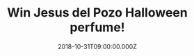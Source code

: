 ---
campaign-uuid: "c-2fe3067b-7277-4269-8857-12d93ecf7b66"
type: "Preview"
category: "Gifts"
date: "2018-10-31T09:00:00.000Z"
end-date: "2018-12-01T23:59:00.000Z"
disable-form: false
is_promoted: false
has_entry_page: true
title: "Win Jesus del Pozo Halloween perfume!"
competition-description: "<p>Following its success of Duende, Jesus del Pozo has done\
  \ it again and has created the amazing aqua-floral romantic perfume to enhance the\
  \ mystery of a woman and her feelings: Halloween.</p>\r\n<p>Want to stand out anywhere\
  \ you go? Enter below for a chance to win!</p>"
hero-header: "Win Jesus del Pozo Halloween perfume!"
terms-confirmation: "N/A"
banner-img: "https://assets.expresslyapp.com/asset-a701be83-cf54-4a99-af5a-44d61c68ed98.jpg"
logo-left-href: "http://club.expressly.io"
logo-left-image: "https://assets.expresslyapp.com/asset-5e2d1ad4-99ba-4c45-8deb-5f265abdc839.jpg"
logo-left-title: "Expressly Club"
bg-image-hero: "https://assets.expresslyapp.com/asset-c56d99fb-ab52-434e-babd-45d8c949f260.jpg"
bg-image-first: "https://assets.expresslyapp.com/asset-990bfa60-db4e-4f3a-943a-74b491d67a31.jpg"
section1-content: "<p>This fragrance is dedicated to a mysterious woman, a vamp. Soft\
  \ and powdery violet, green lime and green banana notes open this romantic composition.\
  \ The heart ticks in the rhythm of Casablanca magnolia, violet notes, seductive\
  \ tuberose spiced with pepper notes.Halloween brings both mystery and romance together\
  \ for you in a bottle.</p>\r\n<p>Enter the form below for a chance to win the incredible\
  \ new perfume of Jesus del Pozo: Halloween and get ready to stand out anywhere now!</p>"
entry-title: "Win Jesus del Pozo Halloween perfume!"
entry-content: "Enter the draw to win Jesus del Pozo Halloween perfume by completing\
  \ the form below before 23:59 on 1st of December 2018."
has-winner: false
prize-description: "Jesus del Pozo Halloween perfume."
special-conditions: "Multiple entries are allowed up to one every day."
---